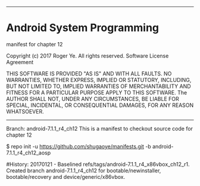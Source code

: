 ******************************************************************************
# Android System Programming
 manifest for chapter 12

 Copyright (c) 2017 Roger Ye.  All rights reserved.
 Software License Agreement
 
 
 THIS SOFTWARE IS PROVIDED "AS IS" AND WITH ALL FAULTS.
 NO WARRANTIES, WHETHER EXPRESS, IMPLIED OR STATUTORY, INCLUDING, BUT
 NOT LIMITED TO, IMPLIED WARRANTIES OF MERCHANTABILITY AND FITNESS FOR
 A PARTICULAR PURPOSE APPLY TO THIS SOFTWARE. The AUTHOR SHALL NOT, UNDER
 ANY CIRCUMSTANCES, BE LIABLE FOR SPECIAL, INCIDENTAL, OR CONSEQUENTIAL
 DAMAGES, FOR ANY REASON WHATSOEVER.

******************************************************************************
Branch: android-7.1.1_r4_ch12
This is a manifest to checkout source code for chapter 12

$ repo init -u https://github.com/shugaoye/manifests.git -b android-7.1.1_r4_ch12_aosp

#History:
20170121 - Baselined refs/tags/android-7.1.1_r4_x86vbox_ch12_r1. Created branch android-7.1.1_r4_ch12 for bootable/newinstaller, bootable/recovery and device/generic/x86vbox.

